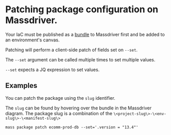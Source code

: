 # Patching package configuration on Massdriver.

Your IaC must be published as a [bundle](https://docs.massdriver.cloud/bundles) to Massdriver first and be added to an environment's canvas.

Patching will perform a client-side patch of fields set on `--set`.

The `--set` argument can be called multiple times to set multiple values.

`--set` expects a JQ expression to set values.

## Examples

You can patch the package using the `slug` identifier.

The `slug` can be found by hovering over the bundle in the Massdriver diagram. The package slug is a combination of the `\<project-slug\>-\<env-slug\>-\<manifest-slug\>`

```shell
mass package patch ecomm-prod-db --set='.version = "13.4"'
```
